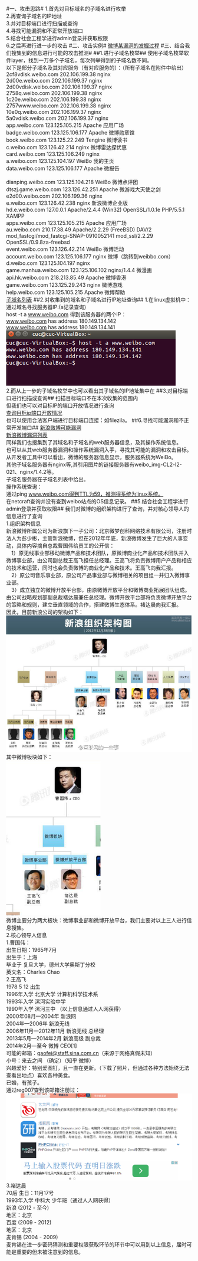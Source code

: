 #一、攻击思路#
1.首先对目标域名的子域名进行枚举
</br>2.再查询子域名的IP地址
</br>3.并对目标端口进行扫描或查询
</br>4.寻找可能漏洞和不正常开放端口
</br>5.结合社会工程学进行admin登录并获取权限
</br>6.之后再进行进一步的攻击
#二、攻击实例#
[微博某漏洞的发掘过程](https://github.com/mysomeonelikeyou/ns/blob/patch-1/2015-2/lmy-wxw-wxt/%E6%BC%8F%E6%B4%9E%E8%A1%A5%E5%85%85.md)
#三、结合我们搜集到的信息进行可能的攻击推测#
##1.进行子域名枚举##
使用子域名枚举软件layer，找到一万多个子域名，每次列举得到的子域名数不同。
</br>以下是部分子域名及其对应服务（有对应服务的）：（所有子域名在附件中给出）
</br>2cf8vdisk.weibo.com   202.106.199.38   nginx
</br>2d00e.weibo.com   202.106.199.37   nginx
</br>2d00vdisk.weibo.com   202.106.199.37   nginx
</br>2758q.weibo.com   202.106.199.38   nginx
</br>1c20e.weibo.com   202.106.199.38   nginx
</br>2757www.weibo.com   202.106.199.38   nginx
</br>10e0q.weibo.com   202.106.199.37   nginx
</br>5a0vdisk.weibo.com   202.106.199.37   nginx
</br>app.weibo.com   123.125.105.215   Apache          应用广场
</br>badge.weibo.com   123.125.106.177   Apache			微博勋章馆
</br>book.weibo.com   123.125.22.249   Tengine			微博读书
</br>c.weibo.com   123.126.42.214   nginx				微博雷达探优惠
</br>card.weibo.com   123.125.106.249   nginx
</br>a.weibo.com   123.125.104.197   WeiBo            我的主页
</br>data.weibo.com   123.125.106.177   Apache			微报告
</br></br>dianping.weibo.com   123.125.104.218   WeiBo		微博点评团
</br>dtszj.game.weibo.com   123.126.42.251   Apache		微游戏大天使之剑
</br>e2d00.weibo.com   202.106.199.36   nginx
</br>e.weibo.com   123.126.42.238   nginx				新浪微博企业版
</br>hd.e.weibo.com   127.0.0.1   Apache/2.4.4 (Win32) OpenSSL/1.0.1e PHP/5.5.1		XAMPP
</br>apps.weibo.com   123.125.105.215   Apache			应用广场
</br>au.weibo.com   210.17.38.49   Apache/2.2.29 (FreeBSD) DAV/2 mod_fastcgi/mod_fastcgi-SNAP-0910052141 mod_ssl/2.2.29 OpenSSL/0.9.8za-freebsd
</br>event.weibo.com   123.126.42.214   WeiBo			微博活动
</br>account.weibo.com   123.125.106.177   nginx			微博（跳转到weibbo.com）
</br>d.weibo.com   123.125.104.197   nginx
</br>game.manhua.weibo.com   123.125.106.102   nginx/1.4.4	微漫画
</br>api.hk.weibo.com   218.213.85.49   Apache				微博香港
</br>game.weibo.com   123.125.29.243   nginx				微博游戏
</br>help.weibo.com   123.125.105.215   Apache				微博帮助
</br>[子域名列表](https://github.com/mysomeonelikeyou/ns/blob/patch-1/2015-2/lmy-wxw-wxt/%E5%AD%90%E5%9F%9F%E5%90%8D%E5%88%97%E8%A1%A8)
##2.对收集到的域名和子域名进行IP地址查询##
1.在linux虚拟机中：通过域名寻找服务器IP:(a记录查询)
</br>  host -t a www.weibo.com 得到该服务器的两个IP：
</br>www.weibo.com has address 180.149.134.142
</br>www.weibo.com has address 180.149.134.141
</br>![](https://github.com/mysomeonelikeyou/ns/blob/master/%CD%BC%C6%AC2.png)
</br>2.而从上一步的子域名枚举中也可以看出其子域名的IP地址集中在
##3.对目标端口进行扫描或查询##
扫描目标端口不在本次收集的范围内
</br>但我们也可以对目标IP的端口开放情况进行查询
</br>[查询目标ip端口开放情况](https://github.com/mysomeonelikeyou/ns/blob/patch-1/2015-2/lmy-wxw-wxt/%E5%BC%80%E6%94%BE%E7%AB%AF%E5%8F%A3%E6%9F%A5%E8%AF%A2.png)
</br>也可以使用合法客户端进行目标端口连接：如filezila。
##6.寻找可能漏洞和不正常开发端口##
[新浪微博可能漏洞](https://github.com/mysomeonelikeyou/ns/blob/patch-1/2015-2/lmy-wxw-wxt/%E6%BC%8F%E6%B4%9E%E5%88%97%E8%A1%A8.md)
</br>[新浪微博漏洞列表](https://github.com/mysomeonelikeyou/ns/blob/patch-1/2015-2/lmy-wxw-wxt/%E6%BC%8F%E6%B4%9E%E5%88%97%E8%A1%A8%E6%88%AA%E5%9B%BE.png)
</br>同样我们也搜集到了其域名和子域名的web服务器信息，及其操作系统信息。
</br>也可以从其web服务器漏洞和操作系统漏洞入手，寻找其可能的漏洞和攻击目标。
</br>从开发者工具中可以看出，微博的服务器信息显示，服务器系统为WeiBo。
</br>其他子域名服务器有nginx等,其引用图片的链接服务器有weibo_img-CL2-l2-021、nginx/1.4.2等。
</br>子域名服务器在子域名列表中给出。
</br>操作系统查询：
</br>通过ping www.weibo.com得到TTL为59，推测得系统为linux系统。
</br>在netcraft查询并没有查到weibo站点的OS信息记录。
##5.结合社会工程学进行admin登录并获取权限##
我们对微博的组织架构进行了查询，并对核心领导人的信息进行了查询
</br>1.组织架构信息
</br>新浪微博所属公司为新浪旗下一子公司：北京微梦创科网络技术有限公司，注册时法人为彭少彬，主管新浪微博，但在2012年年底，新浪微博发生了巨大的人事变动，具体内容摘自总裁曹国伟给员工的公开信：
</br>　1）原无线事业部移动微博产品和技术团队，原微博商业化产品和技术团队并入微博事业部，由公司副总裁王高飞担任总经理。王高飞将负责微博用户产品和相应的技术和运营，同时也会负责微博的商业化产品和技术。王高飞向我汇报。
</br>　2）原公司音乐事业部，原公司产品事业部与微博相关的项目组一并归入微博事业部。
</br>　3）成立独立的微博开放平台部，由原微博开放平台和微博商业拓展团队组成。由公司战略规划部副总裁褚达晨兼任总经理。微博开放平台部将负责微博开放平台的策略和规则，建立垂直领域的合作，搭建微博生态体系。褚达晨向我汇报。
</br>因此，目前新浪公司的架构如下：
</br>![](https://github.com/mysomeonelikeyou/ns/blob/master/%CD%BC%C6%AC5.png)
</br>其中微博板块如下：
</br>![](https://github.com/mysomeonelikeyou/ns/blob/master/%CD%BC%C6%AC6.png)
</br>微博主要分为两大板块：微博事业部和微博开放平台，我们主要对以上三人进行信息搜集。
</br>2.核心领导人信息
</br>1.曹国伟：
</br>出生日期：1965年7月
</br>出生于：上海
</br>毕业于 复旦大学，德州大学奥斯丁分校
</br>英文名：Charles Chao
</br>2.王高飞 
</br>1978 5 12 出生
</br>1996年入学 北京大学 计算机科学技术系
</br>1993年入学 漯河实验中学
</br>1990年入学 漯河三中     （以上信息通过人人网获得）
</br>2000年08月—2004年 新浪网
</br>2004年—2006年 新浪无线
</br>2006年11月—2012年11月 新浪无线 总经理
</br>2013年5月—2014年2月 新浪高级 副总裁
</br>2014年2月—至今 微博 CEO[1]
</br>可能的邮箱：gaofei@staff.sina.com.cn（来源于网络真假未知）
</br>小号：来去之间 （确定）（知乎 微博）
</br>兴趣爱好：特别爱图钉，且一直在更新。（下载了照片，但通过各种方法始终无法查看出地点）喜欢各种美食。
</br>已婚，有孩子。
</br>通过reg007查到该邮箱注册过：
</br>![](https://github.com/mysomeonelikeyou/ns/blob/master/%CD%BC%C6%AC7.png)
</br>3.褚达晨 
</br>70后 生日：11月17号
</br>1993年入学 中科大 少年班（通过人人网获得）
</br>新浪 (2012 - 至今) 
</br>地区：北京
</br>百度 (2009 - 2012) 
</br>地区：北京
</br>麦肯锡 (2004 - 2009)
</br>麦肯锡在进一步密码猜测和重要权限获取环节的环节中可以用到以上信息，届时可能是重要的但未被注意到的信息。
